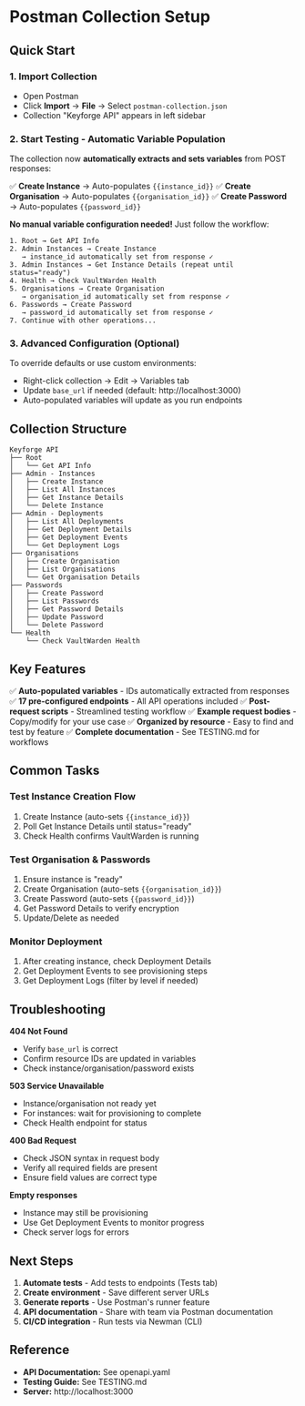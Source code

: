 # Postman Collection Setup

## Quick Start

### 1. Import Collection
- Open Postman
- Click **Import** → **File** → Select `postman-collection.json`
- Collection "Keyforge API" appears in left sidebar

### 2. Start Testing - Automatic Variable Population

The collection now **automatically extracts and sets variables** from POST responses:

✅ **Create Instance** → Auto-populates `{{instance_id}}`
✅ **Create Organisation** → Auto-populates `{{organisation_id}}`
✅ **Create Password** → Auto-populates `{{password_id}}`

**No manual variable configuration needed!** Just follow the workflow:

```
1. Root → Get API Info
2. Admin Instances → Create Instance
   → instance_id automatically set from response ✓
3. Admin Instances → Get Instance Details (repeat until status="ready")
4. Health → Check VaultWarden Health
5. Organisations → Create Organisation
   → organisation_id automatically set from response ✓
6. Passwords → Create Password
   → password_id automatically set from response ✓
7. Continue with other operations...
```

### 3. Advanced Configuration (Optional)

To override defaults or use custom environments:
- Right-click collection → Edit → Variables tab
- Update `base_url` if needed (default: http://localhost:3000)
- Auto-populated variables will update as you run endpoints

## Collection Structure

```
Keyforge API
├── Root
│   └── Get API Info
├── Admin - Instances
│   ├── Create Instance
│   ├── List All Instances
│   ├── Get Instance Details
│   └── Delete Instance
├── Admin - Deployments
│   ├── List All Deployments
│   ├── Get Deployment Details
│   ├── Get Deployment Events
│   └── Get Deployment Logs
├── Organisations
│   ├── Create Organisation
│   ├── List Organisations
│   └── Get Organisation Details
├── Passwords
│   ├── Create Password
│   ├── List Passwords
│   ├── Get Password Details
│   ├── Update Password
│   └── Delete Password
└── Health
    └── Check VaultWarden Health
```

## Key Features

✅ **Auto-populated variables** - IDs automatically extracted from responses
✅ **17 pre-configured endpoints** - All API operations included
✅ **Post-request scripts** - Streamlined testing workflow
✅ **Example request bodies** - Copy/modify for your use case
✅ **Organized by resource** - Easy to find and test by feature
✅ **Complete documentation** - See TESTING.md for workflows

## Common Tasks

### Test Instance Creation Flow
1. Create Instance (auto-sets `{{instance_id}}`)
2. Poll Get Instance Details until status="ready"
3. Check Health confirms VaultWarden is running

### Test Organisation & Passwords
1. Ensure instance is "ready"
2. Create Organisation (auto-sets `{{organisation_id}}`)
3. Create Password (auto-sets `{{password_id}}`)
4. Get Password Details to verify encryption
5. Update/Delete as needed

### Monitor Deployment
1. After creating instance, check Deployment Details
2. Get Deployment Events to see provisioning steps
3. Get Deployment Logs (filter by level if needed)

## Troubleshooting

**404 Not Found**
- Verify `base_url` is correct
- Confirm resource IDs are updated in variables
- Check instance/organisation/password exists

**503 Service Unavailable**
- Instance/organisation not ready yet
- For instances: wait for provisioning to complete
- Check Health endpoint for status

**400 Bad Request**
- Check JSON syntax in request body
- Verify all required fields are present
- Ensure field values are correct type

**Empty responses**
- Instance may still be provisioning
- Use Get Deployment Events to monitor progress
- Check server logs for errors

## Next Steps

1. **Automate tests** - Add tests to endpoints (Tests tab)
2. **Create environment** - Save different server URLs
3. **Generate reports** - Use Postman's runner feature
4. **API documentation** - Share with team via Postman documentation
5. **CI/CD integration** - Run tests via Newman (CLI)

## Reference

- **API Documentation:** See openapi.yaml
- **Testing Guide:** See TESTING.md
- **Server:** http://localhost:3000
